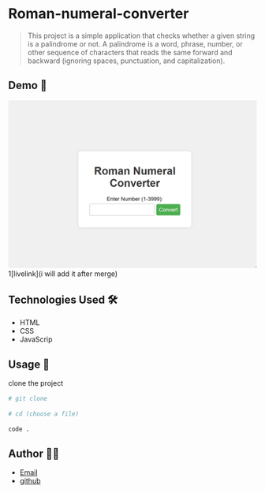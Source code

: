 # Roman-numeral-converter

> This project is a simple application that checks whether a given string is a palindrome or not. A palindrome is a word, phrase, number, or other sequence of characters that reads the same forward and backward (ignoring spaces, punctuation, and capitalization).

## Demo 📸

![picture](./images/123.PNG)
1[livelink](i will add it after merge)

## Technologies Used 🛠️

- HTML
- CSS
- JavaScrip

## Usage 🎯

clone the project 

```bash
# git clone
```

```bash
# cd (choose a file)
```

```bash
code .
```

## Author 👩‍💻

- [Email](nooriamangal@gmail.com)
- [github](https://github.com/Nooria150)
 
